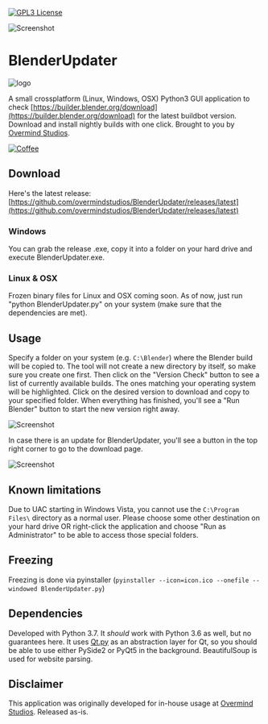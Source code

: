 [![GPL3 License](https://img.shields.io/badge/license-GPL3-blue.svg)](https://github.com/overmindstudios/BlenderUpdater/blob/master/LICENSE) 

![Screenshot](https://raw.githubusercontent.com/overmindstudios/BlenderUpdater/master/screenshot.png)

# BlenderUpdater
 ![logo](https://raw.githubusercontent.com/overmindstudios/BlenderUpdater/master//images/appicon.png)

A small crossplatform (Linux, Windows, OSX) Python3 GUI application to check [https://builder.blender.org/download](https://builder.blender.org/download) for
the latest buildbot version. Download and install nightly builds with one click. Brought to you by [Overmind Studios](http://www.overmind-studios.de).

[![Coffee](https://az743702.vo.msecnd.net/cdn/kofi1.png?v=2)](https://ko-fi.com/tobkum)

## Download
Here's the latest release: [https://github.com/overmindstudios/BlenderUpdater/releases/latest](https://github.com/overmindstudios/BlenderUpdater/releases/latest)

### Windows
You can grab the release .exe, copy it into a folder on your hard drive and execute BlenderUpdater.exe.

### Linux & OSX
Frozen binary files for Linux and OSX coming soon. As of now, just run "python BlenderUpdater.py" on your system (make sure that the dependencies are met).

## Usage
Specify a folder on your system (e.g. `C:\Blender`) where the Blender build will be copied to. The tool will not create a new directory by itself, so make sure you create one first.
Then click on the "Version Check" button to see a list of currently available builds. The ones matching your operating system will be highlighted. Click on the desired version to download and copy to your specified folder.
When everything has finished, you'll see a "Run Blender" button to start the new version right away.

![Screenshot](https://raw.githubusercontent.com/overmindstudios/BlenderUpdater/master/run_blender.png)

In case there is an update for BlenderUpdater, you'll see a button in the top right corner to go to the download page.

![Screenshot](https://raw.githubusercontent.com/overmindstudios/BlenderUpdater/master/app_update.png)

## Known limitations
Due to UAC starting in Windows Vista, you cannot use the `C:\Program Files\` directory as a
normal user. Please choose some other destination on your hard drive OR right-click
the application and choose "Run as Administrator" to be able to access those special folders.

## Freezing
Freezing is done via pyinstaller (`pyinstaller --icon=icon.ico --onefile --windowed BlenderUpdater.py`)

## Dependencies
Developed with Python 3.7. It *should* work with Python 3.6 as well, but no guarantees here.
It uses [Qt.py](https://github.com/mottosso/Qt.py) as an abstraction layer for Qt, so you should be able to use either PySide2 or PyQt5 in the background. BeautifulSoup is used for website parsing.

## Disclaimer
This application was originally developed for in-house usage at [Overmind Studios](http://www.overmind-studios.de). Released as-is.
